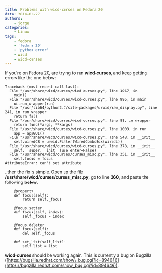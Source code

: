 ```yaml
---
title: Problems with wicd-curses on Fedora 20
date: 2014-01-27
authors:
    - jorge
categories:
    - Linux
tags:
    - fedora
    - 'fedora 20'
    - 'python error'
    - wicd
    - wicd-curses
---
```

If you’re on Fedora 20, are trying to run **wicd-curses**, and keep getting errors like the one below:

```
Traceback (most recent call last):
  File "/usr/share/wicd/curses/wicd-curses.py", line 1067, in 
    main()
  File "/usr/share/wicd/curses/wicd-curses.py", line 995, in main
    ui.run_wrapper(run)
  File "/usr/lib64/python2.7/site-packages/urwid/raw_display.py", line 241, in run_wrapper
    return fn()
  File "/usr/share/wicd/curses/wicd-curses.py", line 88, in wrapper
    return func(*args, **kargs)
  File "/usr/share/wicd/curses/wicd-curses.py", line 1003, in run
    app = appGUI()
  File "/usr/share/wicd/curses/wicd-curses.py", line 548, in __init__
    self.wiredCB = urwid.Filler(WiredComboBox(wiredL))
  File "/usr/share/wicd/curses/wicd-curses.py", line 378, in __init__
    self.__super.__init__(use_enter=False)
  File "/usr/share/wicd/curses/curses_misc.py", line 351, in __init__
    self.focus = focus
AttributeError: can't set attribute
```

..then the fix is simple. Open up the file **/usr/share/wicd/curses/curses\_misc.py**, go to line **360**, and paste the following **below**:

```
    @property
    def focus(self):
        return self._focus

    @focus.setter
    def focus(self, index):
        self._focus = index

    @focus.deleter
    def focus(self):
        del self._focus

    def set_list(self,list):
        self.list = list
```

**wicd-curses** should be working again. This is currently a bug on Bugzilla ([https://bugzilla.redhat.com/show\_bug.cgi?id=894646](https://bugzilla.redhat.com/show_bug.cgi?id=894646)).
